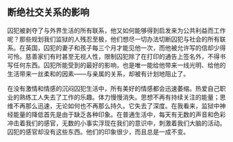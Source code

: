 ## 断绝社交关系的影响

囚犯被剥夺了与外界生活的所有联系，他又如何能够得到启发来为公共利益而工作呢？那些规划我们监狱的人残忍至极，他们想尽一切办法切断囚犯与社会的所有联系。在英国，囚犯的妻子和孩子每三个月才能见他一次，而他被允许写的信却少得可怜。慈善家们有时甚至无视人性，限制囚犯除了在打印的通告上签名外，不得书写任何东西。囚犯所能受到的最好的影响，也是唯一能给他带来一线光明、给他的生活带来一丝柔和的因素——与亲属的关系，却被有计划地阻止了。

在没有激情和情感的沉闷囚犯生活中，所有美好的情感都会迅速萎缩。热爱自己职业的熟练工人失去了工作的乐趣。体力慢慢消失。思想不再有持续关注的能量；思维不再那么迅速，无论如何也不再那么持久。它失去了深度。在我看来，监狱中神经能量的降低首先是由于缺乏各种印象。在普通生活中，每天有无数的声音和色彩冲击着我们的感官，无数的小事实浮现在我们的意识中，刺激着我们大脑的活动。囚犯的感官却没有这些东西。他们的印象很少，而且总是一成不变。

